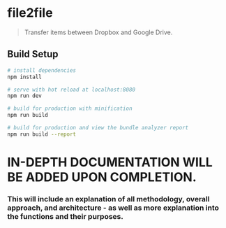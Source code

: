 # file2file

> Transfer items between Dropbox and Google Drive.

## Build Setup

``` bash
# install dependencies
npm install

# serve with hot reload at localhost:8080
npm run dev

# build for production with minification
npm run build

# build for production and view the bundle analyzer report
npm run build --report
```
# IN-DEPTH DOCUMENTATION WILL BE ADDED UPON COMPLETION. 
### This will include an explanation of all methodology, overall approach, and architecture - as well as more explanation into the functions and their purposes.

